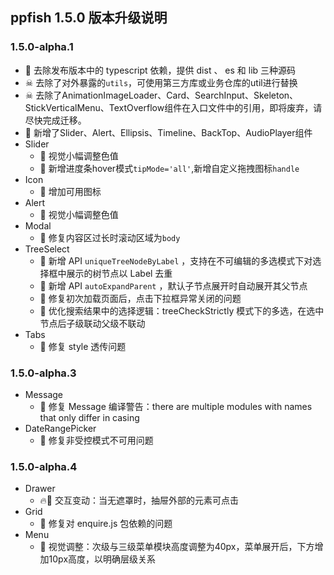 ## ppfish 1.5.0 版本升级说明

### 1.5.0-alpha.1

- 🎊 去除发布版本中的 typescript 依赖，提供 dist 、 es 和 lib 三种源码
- ☠ 去除了对外暴露的`utils`，可使用第三方库或业务仓库的util进行替换
- ☠ 去除了AnimationImageLoader、Card、SearchInput、Skeleton、StickVerticalMenu、TextOverflow组件在入口文件中的引用，即将废弃，请尽快完成迁移。
- 🎊 新增了Slider、Alert、Ellipsis、Timeline、BackTop、AudioPlayer组件
- Slider
  - 🔨 视觉小幅调整色值
  - 🎊 新增进度条hover模式`tipMode='all'`,新增自定义拖拽图标`handle`
- Icon
  - 🎊 增加可用图标
- Alert
  - 🔨 视觉小幅调整色值
- Modal
  - 🐛 修复内容区过长时滚动区域为`body`
- TreeSelect
  - 🎊 新增 API `uniqueTreeNodeByLabel` ，支持在不可编辑的多选模式下对选择框中展示的树节点以 Label 去重
  - 🎊 新增 API `autoExpandParent` ，默认子节点展开时自动展开其父节点
  - 🐛 修复初次加载页面后，点击下拉框异常关闭的问题
  - 🔨 优化搜索结果中的选择逻辑：treeCheckStrictly 模式下的多选，在选中节点后子级联动父级不联动
- Tabs
  - 🐛 修复 style 透传问题

### 1.5.0-alpha.3

- Message
  - 🐛 修复 Message 编译警告：there are multiple modules with names that only differ in casing
- DateRangePicker
  - 🐛 修复非受控模式不可用问题

### 1.5.0-alpha.4

- Drawer
  - 🔥🔨 交互变动：当无遮罩时，抽屉外部的元素可点击
- Grid
  - 🐛 修复对 enquire.js 包依赖的问题
- Menu
  - 🔨 视觉调整：次级与三级菜单模块高度调整为40px，菜单展开后，下方增加10px高度，以明确层级关系
